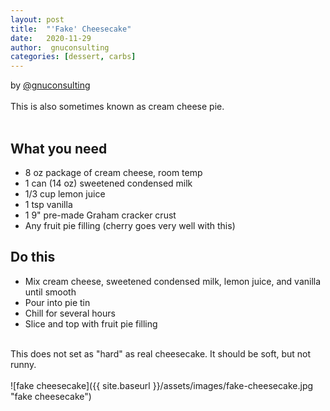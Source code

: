 ```yaml
---
layout: post
title:  "'Fake' Cheesecake"
date:   2020-11-29
author:  gnuconsulting
categories: [dessert, carbs]
---
```

by [@gnuconsulting](https://twitter.com/gnuconsulting)<br/>
<br/>
This is also sometimes known as cream cheese pie. <br/>
<br/>
## What you need
* 8 oz package of cream cheese, room temp
* 1 can (14 oz) sweetened condensed milk
* 1/3 cup lemon juice
* 1 tsp vanilla
* 1 9" pre-made Graham cracker crust
* Any fruit pie filling (cherry goes very well with this)

## Do this
* Mix cream cheese, sweetened condensed milk, lemon juice, and vanilla until smooth
* Pour into pie tin
* Chill for several hours
* Slice and top with fruit pie filling<br/>
<br/>
This does not set as "hard" as real cheesecake. It should be soft, but not runny.
<br/>
<br/>
![fake cheesecake]({{ site.baseurl }}/assets/images/fake-cheesecake.jpg "fake cheesecake")
